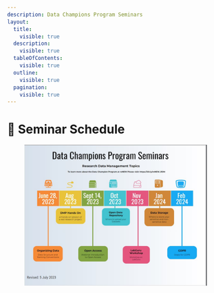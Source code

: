 ```yaml
---
description: Data Champions Program Seminars
layout:
  title:
    visible: true
  description:
    visible: true
  tableOfContents:
    visible: true
  outline:
    visible: true
  pagination:
    visible: true
---
```


# 🔴 Seminar Schedule

<div data-full-width="true">

<figure><img src=".gitbook/assets/Capture.JPG" alt=""><figcaption></figcaption></figure>

</div>
